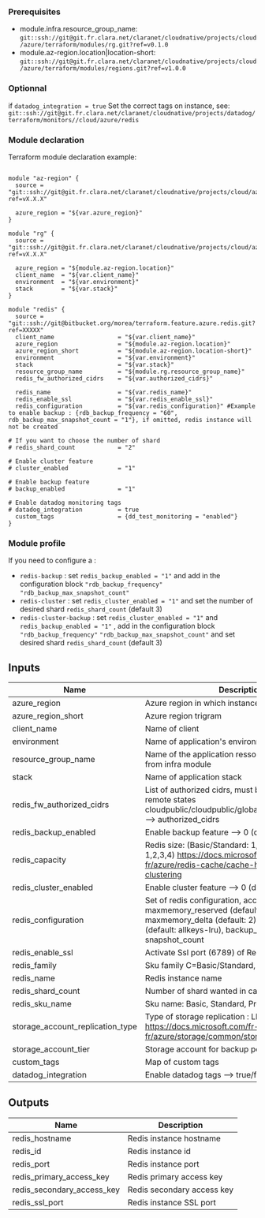 ### Prerequisites

* module.infra.resource_group_name: `git::ssh://git@git.fr.clara.net/claranet/cloudnative/projects/cloud/azure/terraform/modules/rg.git?ref=v0.1.0`
* module.az-region.location|location-short: `git::ssh://git@git.fr.clara.net/claranet/cloudnative/projects/cloud/azure/terraform/modules/regions.git?ref=v1.0.0`

### Optionnal
if `datadog_integration = true` 
Set the correct tags on instance, see: `git::ssh://git@git.fr.clara.net/claranet/cloudnative/projects/datadog/terraform/monitors//cloud/azure/redis`

### Module declaration

Terraform module declaration example:
```shell

module "az-region" {
  source = "git::ssh://git@git.fr.clara.net/claranet/cloudnative/projects/cloud/azure/terraform/modules/regions.git?ref=vX.X.X"

  azure_region = "${var.azure_region}"
}

module "rg" {
  source = "git::ssh://git@git.fr.clara.net/claranet/cloudnative/projects/cloud/azure/terraform/modules/rg.git?ref=vX.X.X"

  azure_region = "${module.az-region.location}"
  client_name  = "${var.client_name}"
  environment  = "${var.environment}"
  stack        = "${var.stack}"
}

module "redis" {
  source = "git::ssh://git@bitbucket.org/morea/terraform.feature.azure.redis.git?ref=XXXXX"
  client_name                  = "${var.client_name}"
  azure_region                 = "${module.az-region.location}"
  azure_region_short           = "${module.az-region.location-short}"
  environment                  = "${var.environment}"
  stack                        = "${var.stack}"
  resource_group_name          = "${module.rg.resource_group_name}"
  redis_fw_authorized_cidrs    = "${var.authorized_cidrs}"

  redis_name                   = "${var.redis_name}"
  redis_enable_ssl             = "${var.redis_enable_ssl}"
  redis_configuration          = "${var.redis_configuration}" #Example to enable backup : {rdb_backup_frequency = "60", rdb_backup_max_snapshot_count = "1"}, if omitted, redis instance will not be created

# If you want to choose the number of shard
# redis_shard_count            = "2"

# Enable cluster feature
# cluster_enabled              = "1"

# Enable backup feature
# backup_enabled               = "1"

# Enable datadog monitoring tags
# datadog_integration          = true
  custom_tags                  = {dd_test_monitoring = "enabled"}
}

```

### Module profile

If you need to configure a :

* `redis-backup`         : set `redis_backup_enabled = "1"` and add in the configuration block `"rdb_backup_frequency"` `"rdb_backup_max_snapshot_count"`
* `redis-cluster`        : set `redis_cluster_enabled = "1"` and set the number of desired shard `redis_shard_count` (default 3)
* `redis-cluster-backup` : set `redis_cluster_enabled = "1"` and `redis_backup_enabled = "1"` , add in the configuration block `"rdb_backup_frequency"` `"rdb_backup_max_snapshot_count"` and set desired shard `redis_shard_count` (default 3)

## Inputs

| Name | Description | Type | Default | Required |
|------|-------------|:----:|:-----:|:-----:|
| azure_region | Azure region in which instance will be hosted | string | - | yes |
| azure_region_short | Azure region trigram | string | - | yes |
| client_name | Name of client | string | - | yes |
| environment | Name of application's environnement | string | - | yes |
| resource_group_name | Name of the application ressource group, herited from infra module | string | - | yes |
| stack | Name of application stack | string | - | yes |
| redis_fw_authorized_cidrs | List of authorized cidrs, must be provided using remote states cloudpublic/cloudpublic/global/vars/terraform.state --> authorized_cidrs | list | - | yes |
| redis_backup_enabled | Enable backup feature --> 0 (disabled) 1 (enabled) | string | `0` | no |
| redis_capacity | Redis size: (Basic/Standard: 1,2,3,4,5,6) (Premium: 1,2,3,4)  https://docs.microsoft.com/fr-fr/azure/redis-cache/cache-how-to-premium-clustering | string | `2` | no |
| redis_cluster_enabled | Enable cluster feature --> 0 (disabled) 1 (enabled) | string | `0` | no |
| redis_configuration | Set of redis configuration, accepted parameters: maxmemory_reserved (default: 10), maxmemory_delta (default: 2), maxmemory_policy (default: allkeys-lru), backup_frequency, snapshot_count | map | `<map>` | no |
| redis_enable_ssl | Activate Ssl port (6789) of Redis instance | string | `false` | no |
| redis_family | Sku family C=Basic/Standard, P=Premium | string | `C` | no |
| redis_name | Redis instance name | string | - | yes |
| redis_shard_count | Number of shard wanted in case of cluster setup | string | `3` | no |
| redis_sku_name | Sku name: Basic, Standard, Premium | string | `Standard` | no |
| storage_account_replication_type | Type of storage replication : LRS,GRS,RAGRS,ZRS https://docs.microsoft.com/fr-fr/azure/storage/common/storage-redundancy | string | `GRS` | no |
| storage_account_tier | Storage account for backup policy | string | `Standard` | no |
| custom_tags | Map of custom tags | map | `<map>` | no |
| datadog_integration | Enable datadog tags --> true/false | string | `false` | no |

## Outputs

| Name | Description |
|------|-------------|
| redis_hostname | Redis instance hostname |
| redis_id | Redis instance id |
| redis_port | Redis instance port |
| redis_primary_access_key | Redis primary access key |
| redis_secondary_access_key | Redis secondary access key |
| redis_ssl_port | Redis instance SSL port |

